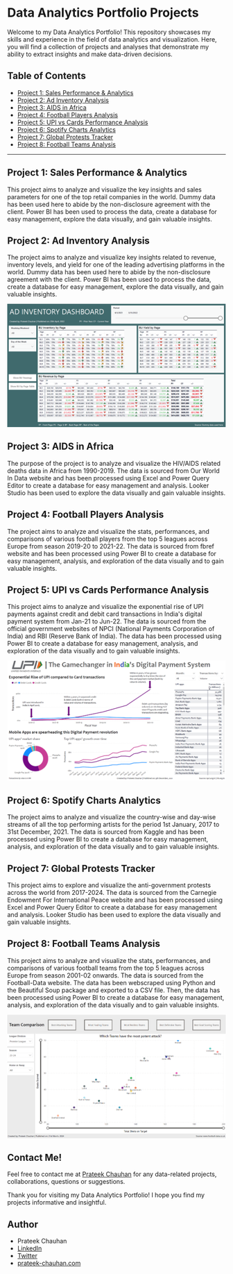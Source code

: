 # Data Analytics Portfolio Projects

Welcome to my Data Analytics Portfolio! This repository showcases my skills and experience in the field of data analytics and visualization. Here, you will find a collection of projects and analyses that demonstrate my ability to extract insights and make data-driven decisions.

## Table of Contents
- [Project 1: Sales Performance & Analytics](https://github.com/prateekchauhands/sales-performance-analytics)
- [Project 2: Ad Inventory Analysis](https://github.com/prateekchauhands/ad-inventory-analytics)
- [Project 3: AIDS in Africa](https://github.com/prateekchauhands/aids-in-africa)
- [Project 4: Football Players Analysis](https://github.com/prateekchauhands/football-players-analysis)
- [Project 5: UPI vs Cards Performance Analysis](https://github.com/prateekchauhands/upi-vs-cards)
- [Project 6: Spotify Charts Analytics](https://github.com/prateekchauhands/spotify-charts)
- [Project 7: Global Protests Tracker](https://github.com/prateekchauhands/global-protests-tracker)
- [Project 8: Football Teams Analysis](https://github.com/prateekchauhands/football-teams-analysis)

------------
## <a href="https://github.com/prateekchauhands/sales-performance-analytics" style="text-decoration:none">Project 1: Sales Performance & Analytics</a>
This project aims to analyze and visualize the key insights and sales parameters for one of the top retail companies in the world. Dummy data has been used here to abide by the non-disclosure agreement with the client. Power BI has been used to process the data, create a database for easy management, explore the data visually, and gain valuable insights.

## <a href="https://github.com/prateekchauhands/ad-inventory-analytics" style="text-decoration:none">Project 2: Ad Inventory Analysis</a>
The project aims to analyze and visualize key insights related to revenue, inventory levels, and yield for one of the leading advertising platforms in the world. Dummy data has been used here to abide by the non-disclosure agreement with the client. Power BI has been used to process the data, create a database for easy management, explore the data visually, and gain valuable insights.

![Ad Inventory Analysis Preview Image](/images/ad-inventory-analytics.png)

## <a href="https://github.com/prateekchauhands/aids-in-africa" style="text-decoration:none">Project 3: AIDS in Africa</a>
The purpose of the project is to analyze and visualize the HIV/AIDS related deaths data in Africa from 1990-2019. The data is sourced from Our World In Data website and has been processed using Excel and Power Query Editor to create a database for easy management and analysis. Looker Studio has been used to explore the data visually and gain valuable insights.

## <a href="https://github.com/prateekchauhands/football-players-analysis" style="text-decoration:none">Project 4: Football Players Analysis</a>
The project aims to analyze and visualize the stats, performances, and comparisons of various football players from the top 5 leagues across Europe from season 2019-20 to 2021-22. The data is sourced from fbref website and has been processed using Power BI to create a database for easy management, analysis, and exploration of the data visually and to gain valuable insights.

## <a href="https://github.com/prateekchauhands/upi-vs-cards" style="text-decoration:none">Project 5: UPI vs Cards Performance Analysis</a>
This project aims to analyze and visualize the exponential rise of UPI payments against credit and debit card transactions in India's digital payment system from Jan-21 to Jun-22. The data is sourced from the official government websites of NPCI (National Payments Corporation of India) and RBI (Reserve Bank of India). The data has been processed using Power BI to create a database for easy management, analysis, and exploration of the data visually and to gain valuable insights.

![UPI vs Cards Preview Image](/images/upi-vs-cards-dashboard.png)

## <a href="https://github.com/prateekchauhands/spotify-charts" style="text-decoration:none">Project 6: Spotify Charts Analytics</a>
The project aims to analyze and visualize the country-wise and day-wise streams of all the top performing artists for the period 1st January, 2017 to 31st December, 2021. The data is sourced from Kaggle and has been processed using Power BI to create a database for easy management, analysis, and exploration of the data visually and to gain valuable insights.

## <a href="https://github.com/prateekchauhands/global-protests-tracker" style="text-decoration:none">Project 7: Global Protests Tracker</a>
This project aims to explore and visualize the anti-government protests across the world from 2017-2024. The data is sourced from the Carnegie Endowment For International Peace website and has been processed using Excel and Power Query Editor to create a database for easy management and analysis. Looker Studio has been used to explore the data visually and gain valuable insights.

## <a href="https://github.com/prateekchauhands/football-teams-analysis" style="text-decoration:none">Project 8: Football Teams Analysis</a>
This project aims to analyze and visualize the stats, performances, and comparisons of various football teams from the top 5 leagues across Europe from season 2001-02 onwards. The data is sourced from the Football-Data website. The data has been webscraped using Python and the Beautiful Soup package and exported to a CSV file. Then, the data has been processed using Power BI to create a database for easy management, analysis, and exploration of the data visually and to gain valuable insights.

![Football Teams Analysis Preview Image](/images/football-teams-analysis.png)

## Contact Me!
Feel free to contact me at [Prateek Chauhan](mailto:prateekchauhan.ds@gmail.com) for any data-related projects, collaborations, questions or suggestions.

Thank you for visiting my Data Analytics Portfolio! I hope you find my projects informative and insightful.

## Author
- Prateek Chauhan
- [LinkedIn](https://www.linkedin.com/in/prateekchauhands/)
- [Twitter](https://twitter.com/PrateekC_DS)
- [prateek-chauhan.com](https://prateek-chauhan.com/)